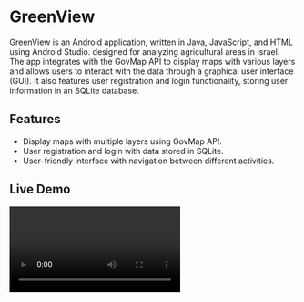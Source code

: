 # GreenView
GreenView is an Android application, written in Java, JavaScript, and HTML using Android Studio.
designed for analyzing agricultural areas in Israel. The app integrates with the GovMap API to display maps with various layers and allows users to interact with the data through a graphical user interface (GUI).
It also features user registration and login functionality, storing user information in an SQLite database.

## Features

- Display maps with multiple layers using GovMap API.
- User registration and login with data stored in SQLite.
- User-friendly interface with navigation between different activities.

## Live Demo

![demo](/docs/GV-login_out.mp4)
